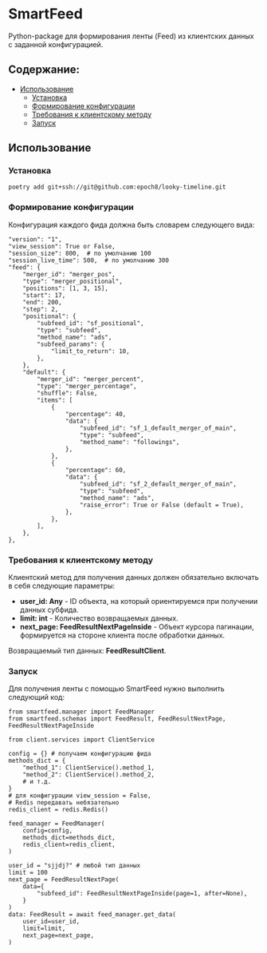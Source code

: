 # SmartFeed

Python-package для формирования ленты (Feed) из клиентских данных с заданной конфигурацией.

## Содержание:

- [Использование](#использование)
  - [Установка](#установка)
  - [Формирование конфигурации](#формирование-конфигурации)
  - [Требования к клиентскому методу](#требования-к-клиентскому-методу)
  - [Запуск](#запуск)

## Использование

### Установка

```
poetry add git+ssh://git@github.com:epoch8/looky-timeline.git
```

### Формирование конфигурации

Конфигурация каждого фида должна быть словарем следующего вида:
```
"version": "1",
"view_session": True or False,
"session_size": 800,  # по умолчанию 100
"session_live_time": 500,  # по умолчанию 300
"feed": {
    "merger_id": "merger_pos",
    "type": "merger_positional",
    "positions": [1, 3, 15],
    "start": 17,
    "end": 200,
    "step": 2,
    "positional": {
        "subfeed_id": "sf_positional",
        "type": "subfeed",
        "method_name": "ads",
        "subfeed_params": {
            "limit_to_return": 10,
        },
    },
    "default": {
        "merger_id": "merger_percent",
        "type": "merger_percentage",
        "shuffle": False,
        "items": [
            {
                "percentage": 40,
                "data": {
                    "subfeed_id": "sf_1_default_merger_of_main",
                    "type": "subfeed",
                    "method_name": "followings",
                },
            },
            {
                "percentage": 60,
                "data": {
                    "subfeed_id": "sf_2_default_merger_of_main",
                    "type": "subfeed",
                    "method_name": "ads",
                    "raise_error": True or False (default = True),
                },
            },
        ],
    },
},
```

### Требования к клиентскому методу

Клиентский метод для получения данных должен обязательно включать в себя следующие параметры:
- **user_id: Any** - ID объекта, на который ориентируемся при получении данных субфида.
- **limit: int** - Количество возвращаемых данных.
- **next_page: FeedResultNextPageInside** - Объект курсора пагинации, формируется на стороне клиента после обработки данных.

Возвращаемый тип данных: **FeedResultClient**.

### Запуск
Для получения ленты с помощью SmartFeed нужно выполнить следующий код:

```
from smartfeed.manager import FeedManager
from smartfeed.schemas import FeedResult, FeedResultNextPage, FeedResultNextPageInside

from client.services import ClientService

config = {} # получаем конфигурацию фида
methods_dict = {
    "method_1": ClientService().method_1,
    "method_2": ClientService().method_2,
    # и т.д.
}
# для конфигурации view_session = False,
# Redis передавать небязательно
redis_client = redis.Redis()

feed_manager = FeedManager(
    config=config,
    methods_dict=methods_dict,
    redis_client=redis_client,
)

user_id = "sjjdj?" # любой тип данных
limit = 100
next_page = FeedResultNextPage(
    data={
        "subfeed_id": FeedResultNextPageInside(page=1, after=None),
    }
)
data: FeedResult = await feed_manager.get_data(
    user_id=user_id,
    limit=limit,
    next_page=next_page,
)
```